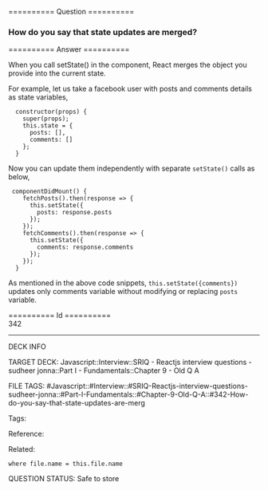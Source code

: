 ========== Question ==========  

### How do you say that state updates are merged?  

========== Answer ==========  

When you call setState() in the component, React merges the object you provide into the current state.

For example, let us take a facebook user with posts and comments details as state variables,

<!-- codeblock-start -->
<pre><code class="hljs language-javascript">  <span class="hljs-title function_">constructor</span>(<span class="hljs-params">props</span>) {
    <span class="hljs-variable language_">super</span>(props);
    <span class="hljs-variable language_">this</span>.<span class="hljs-property">state</span> = {
      <span class="hljs-attr">posts</span>: [],
      <span class="hljs-attr">comments</span>: []
    };
  }
</code></pre>
<!-- codeblock-end -->

Now you can update them independently with separate `setState()` calls as below,

<!-- codeblock-start -->
<pre><code class="hljs language-javascript"> <span class="hljs-title function_">componentDidMount</span>(<span class="hljs-params"></span>) {
    <span class="hljs-title function_">fetchPosts</span>().<span class="hljs-title function_">then</span>(<span class="hljs-function"><span class="hljs-params">response</span> =></span> {
      <span class="hljs-variable language_">this</span>.<span class="hljs-title function_">setState</span>({
        <span class="hljs-attr">posts</span>: response.<span class="hljs-property">posts</span>
      });
    });
    <span class="hljs-title function_">fetchComments</span>().<span class="hljs-title function_">then</span>(<span class="hljs-function"><span class="hljs-params">response</span> =></span> {
      <span class="hljs-variable language_">this</span>.<span class="hljs-title function_">setState</span>({
        <span class="hljs-attr">comments</span>: response.<span class="hljs-property">comments</span>
      });
    });
  }
</code></pre>
<!-- codeblock-end -->

As mentioned in the above code snippets, `this.setState({comments})` updates only comments variable without modifying or replacing `posts` variable.

========== Id ==========  
342

---

DECK INFO

TARGET DECK: Javascript::Interview::SRIQ - Reactjs interview questions - sudheer jonna::Part I - Fundamentals::Chapter 9 - Old Q A

FILE TAGS: #Javascript::#Interview::#SRIQ-Reactjs-interview-questions-sudheer-jonna::#Part-I-Fundamentals::#Chapter-9-Old-Q-A::#342-How-do-you-say-that-state-updates-are-merg

Tags:

Reference:

Related:

```dataview
where file.name = this.file.name
```
QUESTION STATUS: Safe to store
